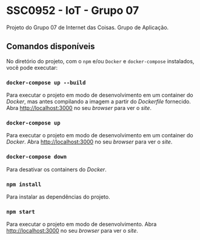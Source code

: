 # SSC0952 - IoT - Grupo 07

Projeto do Grupo 07 de Internet das Coisas. Grupo de Aplicação.

## Comandos disponíveis

No diretório do projeto, com o `npm` e/ou `Docker` e `docker-compose` instalados, você pode executar:

### `docker-compose up --build`

Para executar o projeto em modo de desenvolvimento em um container do *Docker*, mas antes compilando a imagem a partir do *Dockerfile* fornecido. Abra [http://localhost:3000](http://localhost:3000) no seu *browser* para ver o *site*.

### `docker-compose up`

Para executar o projeto em modo de desenvolvimento em um container do *Docker*. Abra [http://localhost:3000](http://localhost:3000) no seu *browser* para ver o *site*.

### `docker-compose down`

Para desativar os containers do *Docker*.

### `npm install`

Para instalar as dependências do projeto.

### `npm start`

Para executar o projeto em modo de desenvolvimento. Abra [http://localhost:3000](http://localhost:3000) no seu *browser* para ver o *site*.

